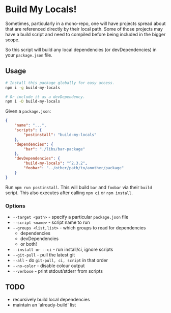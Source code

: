 # Build My Locals!

Sometimes, particularly in a mono-repo, one will have projects spread about that
are referenced directly by their local path. Some of those projects may have a
build script and need to compiled before being included in the bigger scope.

So this script will build any local dependencies (or devDependencies) in
your `package.json` file.


## Usage

```sh
# Install this package globally for easy access.
npm i -g build-my-locals

# Or include it as a devDependency.
npm i -D build-my-locals
```

Given a `package.json`:
```json
{
    "name": "...",
    "scripts": {
        "postinstall": "build-my-locals"
    },
    "dependencies": {
        "bar": "./libs/bar-package"
    },
    "devDependencies": {
        "build-my-locals": "^2.3.2",
        "foobar": "../other/path/to/another/package"
    }
}
```

Run `npm run postinstall`. This will build `bar` and `foobar` via their `build` script.
This also executes after calling `npm ci` or `npm install`.

### Options

- `--target <path>` - specify a particular `package.json` file
- `--script <name>` - script name to run
- `--groups <list,list>` - which groups to read for dependencies
    - dependencies
    - devDependencies
    - or both!
- `--install or --ci` - run install/ci, ignore scripts
- `--git-pull` - pull the latest git
- `--all` - do `git-pull, ci, script` in that order
- `--no-color` - disable colour output
- `--verbose` - print stdout/stderr from scripts


## TODO

- recursively build local dependencies
- maintain an 'already-build' list
